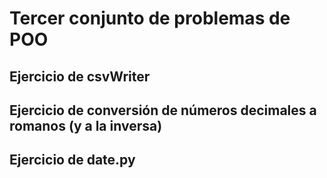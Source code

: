 # Tercer conjunto de problemas de POO

## Ejercicio de csvWriter

## Ejercicio de conversión de números decimales a romanos (y a la inversa)

## Ejercicio de date.py